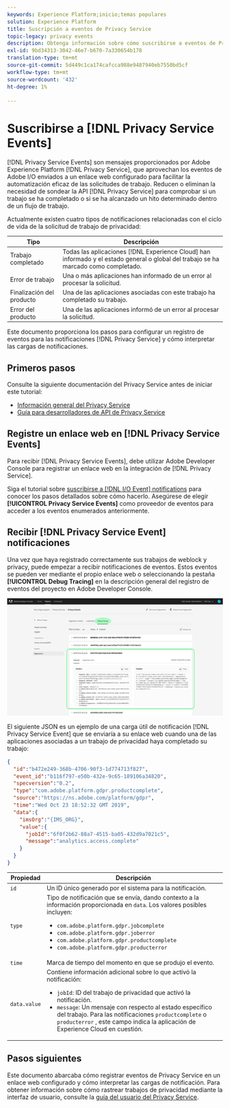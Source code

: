```yaml
---
keywords: Experience Platform;inicio;temas populares
solution: Experience Platform
title: Suscripción a eventos de Privacy Service
topic-legacy: privacy events
description: Obtenga información sobre cómo suscribirse a eventos de Privacy Service mediante un enlace web preconfigurado.
exl-id: 9bd34313-3042-46e7-b670-7a330654b178
translation-type: tm+mt
source-git-commit: 5d449c1ca174cafcca988e9487940eb7550bd5cf
workflow-type: tm+mt
source-wordcount: '432'
ht-degree: 1%

---
```


# Suscribirse a [!DNL Privacy Service Events]

[!DNL Privacy Service Events] son mensajes proporcionados por Adobe Experience Platform  [!DNL Privacy Service], que aprovechan los eventos de Adobe I/O enviados a un enlace web configurado para facilitar la automatización eficaz de las solicitudes de trabajo. Reducen o eliminan la necesidad de sondear la API [!DNL Privacy Service] para comprobar si un trabajo se ha completado o si se ha alcanzado un hito determinado dentro de un flujo de trabajo.

Actualmente existen cuatro tipos de notificaciones relacionadas con el ciclo de vida de la solicitud de trabajo de privacidad:

| Tipo | Descripción |
| --- | --- |
| Trabajo completado | Todas las aplicaciones [!DNL Experience Cloud] han informado y el estado general o global del trabajo se ha marcado como completado. |
| Error de trabajo | Una o más aplicaciones han informado de un error al procesar la solicitud. |
| Finalización del producto | Una de las aplicaciones asociadas con este trabajo ha completado su trabajo. |
| Error del producto | Una de las aplicaciones informó de un error al procesar la solicitud. |

Este documento proporciona los pasos para configurar un registro de eventos para las notificaciones [!DNL Privacy Service] y cómo interpretar las cargas de notificaciones.

## Primeros pasos

Consulte la siguiente documentación del Privacy Service antes de iniciar este tutorial:

* [Información general del Privacy Service](./home.md)
* [Guía para desarrolladores de API de Privacy Service](./api/getting-started.md)

## Registre un enlace web en [!DNL Privacy Service Events]

Para recibir [!DNL Privacy Service Events], debe utilizar Adobe Developer Console para registrar un enlace web en la integración de [!DNL Privacy Service].

Siga el tutorial sobre [suscribirse a [!DNL I/O Event] notifications](../observability/notifications/subscribe.md) para conocer los pasos detallados sobre cómo hacerlo. Asegúrese de elegir **[!UICONTROL Privacy Service Events]** como proveedor de eventos para acceder a los eventos enumerados anteriormente.

## Recibir [!DNL Privacy Service Event] notificaciones

Una vez que haya registrado correctamente sus trabajos de weblock y privacy, puede empezar a recibir notificaciones de eventos. Estos eventos se pueden ver mediante el propio enlace web o seleccionando la pestaña **[!UICONTROL Debug Tracing]** en la descripción general del registro de eventos del proyecto en Adobe Developer Console.

![](images/privacy-events/debug-tracing.png)

El siguiente JSON es un ejemplo de una carga útil de notificación [!DNL Privacy Service Event] que se enviaría a su enlace web cuando una de las aplicaciones asociadas a un trabajo de privacidad haya completado su trabajo:

```json
{
  "id":"b472e249-368b-4706-90f3-1d774713f827",
  "event_id":"b116f797-e50b-432e-9c65-189106a34820",
  "specversion":"0.2",
  "type":"com.adobe.platform.gdpr.productcomplete",
  "source":"https://ns.adobe.com/platform/gdpr",
  "time":"Wed Oct 23 18:52:32 GMT 2019",
  "data":{
    "imsOrg":"{IMS_ORG}",
    "value":{
      "jobId":"6f0f2b62-88a7-4515-ba05-432d9a7021c5",
      "message":"analytics.access.complete"
    }
  }
}
```

| Propiedad | Descripción |
| --- | --- |
| `id` | Un ID único generado por el sistema para la notificación. |
| `type` | Tipo de notificación que se envía, dando contexto a la información proporcionada en `data`. Los valores posibles incluyen: <ul><li>`com.adobe.platform.gdpr.jobcomplete`</li><li>`com.adobe.platform.gdpr.joberror`</li><li>`com.adobe.platform.gdpr.productcomplete`</li><li>`com.adobe.platform.gdpr.producterror`</li></ul> |
| `time` | Marca de tiempo del momento en que se produjo el evento. |
| `data.value` | Contiene información adicional sobre lo que activó la notificación: <ul><li>`jobId`: ID del trabajo de privacidad que activó la notificación.</li><li>`message`: Un mensaje con respecto al estado específico del trabajo. Para las notificaciones `productcomplete` o `producterror` , este campo indica la aplicación de Experience Cloud en cuestión.</li></ul> |

## Pasos siguientes

Este documento abarcaba cómo registrar eventos de Privacy Service en un enlace web configurado y cómo interpretar las cargas de notificación. Para obtener información sobre cómo rastrear trabajos de privacidad mediante la interfaz de usuario, consulte la [guía del usuario del Privacy Service](./ui/user-guide.md).
